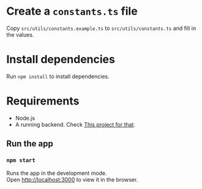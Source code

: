 # Create a `constants.ts` file

Copy `src/utils/constants.example.ts` to `src/utils/constants.ts` and fill in the values.

# Install dependencies

Run `npm install` to install dependencies.

# Requirements

- Node.js
- A running backend. Check
  [This project for that](https://github.com/J053Fabi0/evidencia-final-base-de-datos-backend).

## Run the app

### `npm start`

Runs the app in the development mode.\
Open [http://localhost:3000](http://localhost:3000) to view it in the browser.
